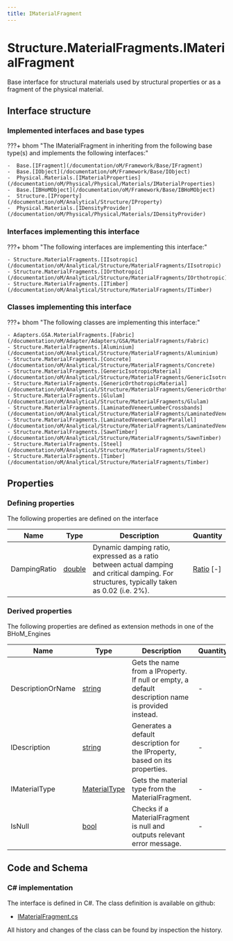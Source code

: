 ```yaml
---
title: IMaterialFragment
---
```


# Structure.MaterialFragments.IMaterialFragment

Base interface for structural materials used by structural properties or as a fragment of the physical material.

## Interface structure

### Implemented interfaces and base types

???+ bhom "The IMaterialFragment in inheriting from the following base type(s) and implements the following interfaces:"

    -  Base.[IFragment](/documentation/oM/Framework/Base/IFragment)
    -  Base.[IObject](/documentation/oM/Framework/Base/IObject)
    -  Physical.Materials.[IMaterialProperties](/documentation/oM/Physical/Physical/Materials/IMaterialProperties)
    -  Base.[IBHoMObject](/documentation/oM/Framework/Base/IBHoMObject)
    -  Structure.[IProperty](/documentation/oM/Analytical/Structure/IProperty)
    -  Physical.Materials.[IDensityProvider](/documentation/oM/Physical/Physical/Materials/IDensityProvider)


### Interfaces implementing this interface

???+ bhom "The following interfaces are implementing this interface:"

    - Structure.MaterialFragments.[IIsotropic](/documentation/oM/Analytical/Structure/MaterialFragments/IIsotropic)
    - Structure.MaterialFragments.[IOrthotropic](/documentation/oM/Analytical/Structure/MaterialFragments/IOrthotropic)
    - Structure.MaterialFragments.[ITimber](/documentation/oM/Analytical/Structure/MaterialFragments/ITimber)


### Classes implementing this interface

???+ bhom "The following classes are implementing this interface:"

    - Adapters.GSA.MaterialFragments.[Fabric](/documentation/oM/Adapter/Adapters/GSA/MaterialFragments/Fabric)
    - Structure.MaterialFragments.[Aluminium](/documentation/oM/Analytical/Structure/MaterialFragments/Aluminium)
    - Structure.MaterialFragments.[Concrete](/documentation/oM/Analytical/Structure/MaterialFragments/Concrete)
    - Structure.MaterialFragments.[GenericIsotropicMaterial](/documentation/oM/Analytical/Structure/MaterialFragments/GenericIsotropicMaterial)
    - Structure.MaterialFragments.[GenericOrthotropicMaterial](/documentation/oM/Analytical/Structure/MaterialFragments/GenericOrthotropicMaterial)
    - Structure.MaterialFragments.[Glulam](/documentation/oM/Analytical/Structure/MaterialFragments/Glulam)
    - Structure.MaterialFragments.[LaminatedVeneerLumberCrossbands](/documentation/oM/Analytical/Structure/MaterialFragments/LaminatedVeneerLumberCrossbands)
    - Structure.MaterialFragments.[LaminatedVeneerLumberParallel](/documentation/oM/Analytical/Structure/MaterialFragments/LaminatedVeneerLumberParallel)
    - Structure.MaterialFragments.[SawnTimber](/documentation/oM/Analytical/Structure/MaterialFragments/SawnTimber)
    - Structure.MaterialFragments.[Steel](/documentation/oM/Analytical/Structure/MaterialFragments/Steel)
    - Structure.MaterialFragments.[Timber](/documentation/oM/Analytical/Structure/MaterialFragments/Timber)


## Properties



### Defining properties

The following properties are defined on the interface

| Name             | Type             | Description      | Quantity         |
|------------------|------------------|------------------|------------------|
| DampingRatio | [double](https://learn.microsoft.com/en-us/dotnet/api/System.Double?view=netstandard-2.0) | Dynamic damping ratio, expressed as a ratio between actual damping and critical damping. For structures, typically taken as 0.02 (i.e. 2%). | [Ratio](/documentation/oM/Dimensional/Quantities/Attributes/Ratio) [-] |


### Derived properties

The following properties are defined as extension methods in one of the BHoM_Engines

| Name             | Type             | Description      | Quantity         | Engine           |
|------------------|------------------|------------------|------------------|------------------|
| DescriptionOrName | [string](https://learn.microsoft.com/en-us/dotnet/api/System.String?view=netstandard-2.0) | Gets the name from a IProperty. If null or empty, a default description name is provided instead. | - | Structure_Engine |
| IDescription | [string](https://learn.microsoft.com/en-us/dotnet/api/System.String?view=netstandard-2.0) | Generates a default description for the IProperty, based on its properties. | - | Structure_Engine |
| IMaterialType | [MaterialType](/documentation/oM/Analytical/Structure/MaterialFragments/MaterialType) | Gets the material type from the MaterialFragment. | - | Structure_Engine |
| IsNull | [bool](https://learn.microsoft.com/en-us/dotnet/api/System.Boolean?view=netstandard-2.0) | Checks if a MaterialFragment is null and outputs relevant error message. | - | Structure_Engine |


## Code and Schema

### C# implementation

The interface is defined in C#. The class definition is available on github:

- [IMaterialFragment.cs](https://github.com/BHoM/BHoM/blob/develop/Structure_oM/MaterialFragments\IMaterialFragment.cs)

All history and changes of the class can be found by inspection the history.
